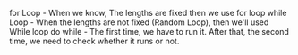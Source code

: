 for Loop - When we know, The lengths are fixed then we use for loop
while Loop - When the lengths are not fixed (Random Loop), then we'll used While loop
do while - The first time, we have to run it. After that, the second time, we need to check whether it runs or not.

